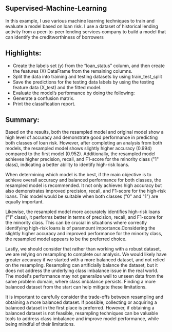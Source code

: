 Supervised-Machine-Learning
-------

In this example, I use various machine learning techniques to train and evaluate a model based on loan risk. I use a dataset of historical lending activity from a peer-to-peer lending services company to build a model that can identify the creditworthiness of borrowers

Highlights:
-------
* Create the labels set (y) from the “loan_status” column, and then create the features (X) DataFrame from the remaining columns.
* Split the data into training and testing datasets by using train_test_split
* Save the predictions for the testing data labels by using the testing feature data (X_test) and the fitted model.
* Evaluate the model’s performance by doing the following:
* Generate a confusion matrix.
* Print the classification report.

Summary:
-------
Based on the results, both the resampled model and original model show a high level of accuracy and demonstrate good performance in predicting both classes of loan risk. However, after completing an analysis from both models, the resampled model shows slightly higher accuracy (0.994) compared to the first model (0.952). Additionally, the resampled model achieves higher precision, recall, and F1-score for the minority class ("1" class), indicating a better ability to identify high-risk loans.

When determining which model is the best, if the main objective is to achieve overall accuracy and balanced performance for both classes, the resampled model is recommended. It not only achieves high accuracy but also demonstrates improved precision, recall, and F1-score for the high-risk loans. This model would be suitable when both classes ("0" and "1") are equally important.

Likewise, the resampled model more accurately identifies high-risk loans ("1" class), it performs better in terms of precision, recall, and F1-score for the minority class. This can be crucial in situations where correctly identifying high-risk loans is of paramount importance.Considering the slightly higher accuracy and improved performance for the minority class, the resampled model appears to be the preferred choice.

Lastly, we should consider that rather than working with a robust dataset, we are relying on resampling to complete our analysis. We would likely have greater accuracy if we started with a more balanced dataset, and not relied on the resampling. Resampling can artificially balance the dataset, but it does not address the underlying class imbalance issue in the real world. The model's performance may not generalize well to unseen data from the same problem domain, where class imbalance persists. Finding a more balanced dataset from the start can help mitigate these limitations.

It is important to carefully consider the trade-offs between resampling and obtaining a more balanced dataset. If possible, collecting or acquiring a balanced dataset in the first place is preferred. However, if obtaining a balanced dataset is not feasible, resampling techniques can be valuable tools to address class imbalance and improve model performance, while being mindful of their limitations.
